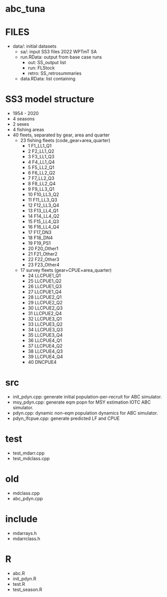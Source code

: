 # abc_tuna

# FILES

- data/: initial datasets
  - sa/: input SS3 files 2022 WPTmT SA
  - run.RData: output from base case runs
    - out: SS_output list
    - run: FLStock
    - retro: SS_retrosummaries
  - data.RData: list containing

# SS3 model structure

- 1954 - 2020
- 4 seasons
- 2 sexes
- 4 fishing areas
- 40 fleets, separated by gear, area and quarter
  - 23 fishing fleets (code_gear+area_quarter)
    - 1   F1_LL1_Q1
    - 2   F2_LL1_Q2
    - 3   F3_LL1_Q3
    - 4   F4_LL1_Q4
    - 5   F5_LL2_Q1
    - 6   F6_LL2_Q2
    - 7   F7_LL2_Q3
    - 8   F8_LL2_Q4
    - 9   F9_LL3_Q1
    - 10 F10_LL3_Q2
    - 11 F11_LL3_Q3
    - 12 F12_LL3_Q4
    - 13 F13_LL4_Q1
    - 14 F14_LL4_Q2
    - 15 F15_LL4_Q3
    - 16 F16_LL4_Q4
    - 17    F17_DN3
    - 18    F18_DN4
    - 19    F19_PS1
    - 20 F20_Other1
    - 21 F21_Other2
    - 22 F22_Other3
    - 23 F23_Other4
  - 17 survey fleets (gear+CPUE+area_quarter)
    - 24 LLCPUE1_Q1
    - 25 LLCPUE1_Q2
    - 26 LLCPUE1_Q3
    - 27 LLCPUE1_Q4
    - 28 LLCPUE2_Q1
    - 29 LLCPUE2_Q2
    - 30 LLCPUE2_Q3
    - 31 LLCPUE2_Q4
    - 32 LLCPUE3_Q1
    - 33 LLCPUE3_Q2
    - 34 LLCPUE3_Q3
    - 35 LLCPUE3_Q4
    - 36 LLCPUE4_Q1
    - 37 LLCPUE4_Q2
    - 38 LLCPUE4_Q3
    - 39 LLCPUE4_Q4
    - 40    DNCPUE4


# src
  - init_pdyn.cpp: generate initial population-per-recruit for ABC simulator.
  - msy_pdyn.cpp: generate eqm popn for MSY estimation IOTC ABC simulator.
  - pdyn.cpp: dynamic non-eqm population dynamics for  ABC simulator.
  - pdyn_lfcpue.cpp: generate predicted LF and CPUE

# test
  - test_mdarr.cpp
  - test_mdclass.cpp

# old
  - mdclass.cpp
  - abc_pdyn.cpp

# include
  - mdarrays.h
  - mdarrclass.h

# R
  - abc.R
  - init_pdyn.R
  - test.R
  - test_season.R
